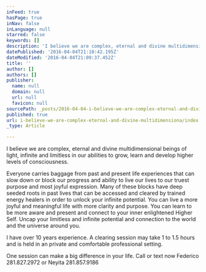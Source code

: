 ```yaml
---
inFeed: true
hasPage: true
inNav: false
inLanguage: null
starred: false
keywords: []
description: 'I believe we are complex, eternal and divine multidimensional beings of light, infinite and limitless in our abilities to grow, learn and develop higher levels of consciousness.'
datePublished: '2016-04-04T21:10:42.195Z'
dateModified: '2016-04-04T21:09:37.452Z'
title: ''
author: []
authors: []
publisher:
  name: null
  domain: null
  url: null
  favicon: null
sourcePath: _posts/2016-04-04-i-believe-we-are-complex-eternal-and-divine-multidimensiona.md
published: true
url: i-believe-we-are-complex-eternal-and-divine-multidimensiona/index.html
_type: Article

---
```

I believe we are complex, eternal and divine multidimensional beings of light, infinite and limitless in our abilities to grow, learn and develop higher levels of consciousness.

Everyone carries baggage from past and present life experiences that can slow down or block our progress and ability to live our lives to our truest purpose and most joyful expression. Many of these blocks have deep seeded roots in past lives that can be accessed and cleared by trained energy healers in order to unlock your infinite potential. You can live a more joyful and meaningful life with more clarity and purpose. You can learn to be more aware and present and connect to your inner enlightened Higher Self. Uncap your limitless and infinite potential and connection to the world and the universe around you.

I have over 10 years experience. A clearing session may take 1 to 1.5 hours and is held in an private and comfortable professional setting.

One session can make a big difference in your life. Call or text now Federico 281.827.2972 or Neyita 281.857.9186